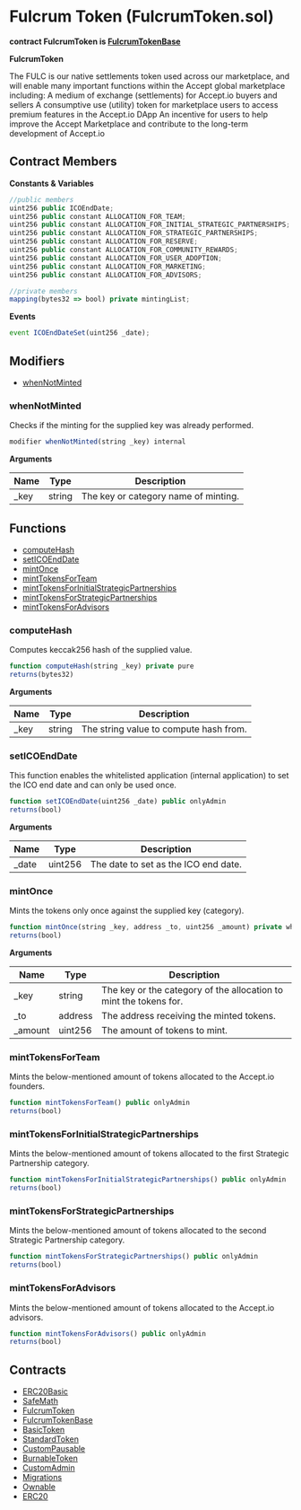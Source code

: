 ﻿# Fulcrum Token (FulcrumToken.sol)

**contract FulcrumToken is [FulcrumTokenBase](FulcrumTokenBase.md)**

**FulcrumToken**

The FULC is our native settlements token used across our marketplace, 
and will enable many important functions within the Accept global marketplace including: 
A medium of exchange (settlements) for Accept.io buyers and sellers A consumptive use (utility) token 
for marketplace users to access premium features in the Accept.io DApp An incentive for users to help 
improve the Accept Marketplace and contribute to the long-term development of Accept.io

## Contract Members
**Constants & Variables**

```js
//public members
uint256 public ICOEndDate;
uint256 public constant ALLOCATION_FOR_TEAM;
uint256 public constant ALLOCATION_FOR_INITIAL_STRATEGIC_PARTNERSHIPS;
uint256 public constant ALLOCATION_FOR_STRATEGIC_PARTNERSHIPS;
uint256 public constant ALLOCATION_FOR_RESERVE;
uint256 public constant ALLOCATION_FOR_COMMUNITY_REWARDS;
uint256 public constant ALLOCATION_FOR_USER_ADOPTION;
uint256 public constant ALLOCATION_FOR_MARKETING;
uint256 public constant ALLOCATION_FOR_ADVISORS;

//private members
mapping(bytes32 => bool) private mintingList;
```

**Events**

```js
event ICOEndDateSet(uint256 _date);
```

## Modifiers

- [whenNotMinted](#whennotminted)

### whenNotMinted

Checks if the minting for the supplied key was already performed.

```js
modifier whenNotMinted(string _key) internal
```

**Arguments**

| Name        | Type           | Description  |
| ------------- |------------- | -----|
| _key | string | The key or category name of minting. | 

## Functions

- [computeHash](#computehash)
- [setICOEndDate](#seticoenddate)
- [mintOnce](#mintonce)
- [mintTokensForTeam](#minttokensforteam)
- [mintTokensForInitialStrategicPartnerships](#minttokensforinitialstrategicpartnerships)
- [mintTokensForStrategicPartnerships](#minttokensforstrategicpartnerships)
- [mintTokensForAdvisors](#minttokensforadvisors)

### computeHash

Computes keccak256 hash of the supplied value.

```js
function computeHash(string _key) private pure
returns(bytes32)
```

**Arguments**

| Name        | Type           | Description  |
| ------------- |------------- | -----|
| _key | string | The string value to compute hash from. | 

### setICOEndDate

This function enables the whitelisted application (internal application) to set the ICO end date and can only be used once.

```js
function setICOEndDate(uint256 _date) public onlyAdmin
returns(bool)
```

**Arguments**

| Name        | Type           | Description  |
| ------------- |------------- | -----|
| _date | uint256 | The date to set as the ICO end date. | 

### mintOnce

Mints the tokens only once against the supplied key (category).

```js
function mintOnce(string _key, address _to, uint256 _amount) private whenNotPaused whenNotMinted
returns(bool)
```

**Arguments**

| Name        | Type           | Description  |
| ------------- |------------- | -----|
| _key | string | The key or the category of the allocation to mint the tokens for. | 
| _to | address | The address receiving the minted tokens. | 
| _amount | uint256 | The amount of tokens to mint. | 

### mintTokensForTeam

Mints the below-mentioned amount of tokens allocated to the Accept.io founders.

```js
function mintTokensForTeam() public onlyAdmin
returns(bool)
```

### mintTokensForInitialStrategicPartnerships

Mints the below-mentioned amount of tokens allocated to the first Strategic Partnership category.

```js
function mintTokensForInitialStrategicPartnerships() public onlyAdmin
returns(bool)
```

### mintTokensForStrategicPartnerships

Mints the below-mentioned amount of tokens allocated to the second Strategic Partnership category.

```js
function mintTokensForStrategicPartnerships() public onlyAdmin
returns(bool)
```

### mintTokensForAdvisors

Mints the below-mentioned amount of tokens allocated to the Accept.io advisors.

```js
function mintTokensForAdvisors() public onlyAdmin
returns(bool)
```

## Contracts

- [ERC20Basic](ERC20Basic.md)
- [SafeMath](SafeMath.md)
- [FulcrumToken](FulcrumToken.md)
- [FulcrumTokenBase](FulcrumTokenBase.md)
- [BasicToken](BasicToken.md)
- [StandardToken](StandardToken.md)
- [CustomPausable](CustomPausable.md)
- [BurnableToken](BurnableToken.md)
- [CustomAdmin](CustomAdmin.md)
- [Migrations](Migrations.md)
- [Ownable](Ownable.md)
- [ERC20](ERC20.md)
